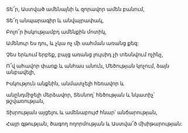 Տե՜ր, Աստված ամենայնի և զորավոր ամեն բանում,


Տե՜ղ անպարագիր և անվայրափակ,


Բոլո՜ր իսկությամբդ ամենքին մոտիկ,


Ամենուր ես դու, և չկա ոչ մի սահման առանց քեզ:


Չես երևում երբեք, բայց առանց լույսիդ չի տեսնվում ոչինչ,


Ո՜վ ահավոր փառք և անհաս անուն, Մեծության կոչում, ձայն անբավելի,


Իսկություն անքնին, անմատչելի հեռավոր և


անընդմիջելի մերձավոր, Տեսնող՝ հեծության և նկատիչ՝ թշվառության,


Տխրության այցելու և ամենաբույժ հնար՝ անճարության,


Հայր գթության, ծագող ողորմության և Աստվա՜ծ մխիթարության: